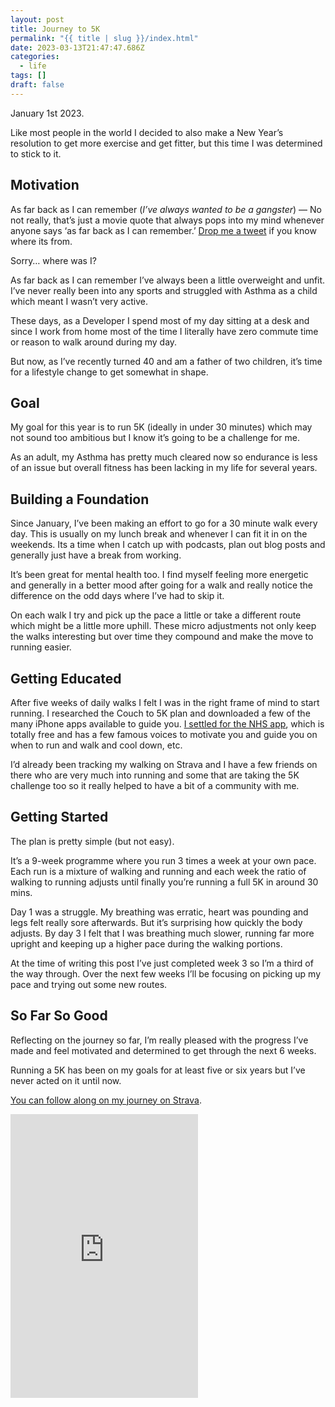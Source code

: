 ```yaml
---
layout: post
title: Journey to 5K
permalink: "{{ title | slug }}/index.html"
date: 2023-03-13T21:47:47.686Z
categories:
  - life
tags: []
draft: false
---
```

January 1st 2023.

Like most people in the world I decided to also make a New Year’s resolution to get more exercise and get fitter, but this time I was determined to stick to it.

## Motivation

As far back as I can remember (*I’ve always wanted to be a gangster*) — No not really, that’s just a movie quote that always pops into my mind whenever anyone says ‘as far back as I can remember.’ [Drop me a tweet](https://twitter.com/ajaykarwal) if you know where its from.

Sorry… where was I?

As far back as I can remember I’ve always been a little overweight and unfit. I’ve never really been into any sports and struggled with Asthma as a child which meant I wasn’t very active.

These days, as a Developer I spend most of my day sitting at a desk and since I work from home most of the time I literally have zero commute time or reason to walk around during my day.

But now, as I’ve recently turned 40 and am a father of two children, it’s time for a lifestyle change to get somewhat in shape.

## Goal

My goal for this year is to run 5K (ideally in under 30 minutes) which may not sound too ambitious but I know it’s going to be a challenge for me.

As an adult, my Asthma has pretty much cleared now so endurance is less of an issue but overall fitness has been lacking in my life for several years.

## Building a Foundation

Since January, I’ve been making an effort to go for a 30 minute walk every day. This is usually on my lunch break and whenever I can fit it in on the weekends. Its a time when I catch up with podcasts, plan out blog posts and generally just have a break from working.

It’s been great for mental health too. I find myself feeling more energetic and generally in a better mood after going for a walk and really notice the difference on the odd days where I’ve had to skip it.

On each walk I try and pick up the pace a little or take a different route which might be a little more uphill. These micro adjustments not only keep the walks interesting but over time they compound and make the move to running easier.

## Getting Educated

After five weeks of daily walks I felt I was in the right frame of mind to start running. I researched the Couch to 5K plan and downloaded a few of the many iPhone apps available to guide you. [I settled for the NHS app](https://apps.apple.com/gb/app/nhs-couch-to-5k/id1082307672), which is totally free and has a few famous voices to motivate you and guide you on when to run and walk and cool down, etc.

I’d already been tracking my walking on Strava and I have a few friends on there who are very much into running and some that are taking the 5K challenge too so it really helped to have a bit of a community with me.

## Getting Started

The plan is pretty simple (but not easy).

It’s a 9-week programme where you run 3 times a week at your own pace. Each run is a mixture of walking and running and each week the ratio of walking to running adjusts until finally you’re running a full 5K in around 30 mins.

Day 1 was a struggle. My breathing was erratic, heart was pounding and legs felt really sore afterwards. But it’s surprising how quickly the body adjusts. By day 3 I felt that I was breathing much slower, running far more upright and keeping up a higher pace during the walking portions.

At the time of writing this post I’ve just completed week 3 so I’m a third of the way through. Over the next few weeks I’ll be focusing on picking up my pace and trying out some new routes.

## So Far So Good

Reflecting on the journey so far, I’m really pleased with the progress I’ve made and feel motivated and determined to get through the next 6 weeks.

Running a 5K has been on my goals for at least five or six years but I’ve never acted on it until now.

[You can follow along on my journey on Strava](https://www.strava.com/athletes/ajaykarwal).

<iframe height='454' width='300' frameborder='0' allowtransparency='true' scrolling='no' src='https://www.strava.com/athletes/21357857/latest-rides/f2748e531a1673bdf1a4af7110741a09e30a0df4'></iframe>